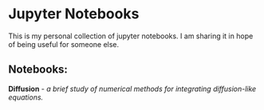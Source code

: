 # Jupyter Notebooks

This is my personal collection of jupyter notebooks. I am sharing it in hope of being useful for someone else.

## Notebooks:
**Diffusion** - *a brief study of numerical methods for integrating diffusion-like equations.*